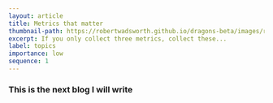 ```yaml
---
layout: article
title: Metrics that matter
thumbnail-path: https://robertwadsworth.github.io/dragons-beta/images/runnerFive.jpg
excerpt: If you only collect three metrics, collect these...
label: topics
importance: low
sequence: 1
---
```


### This is the next blog I will write
